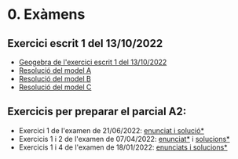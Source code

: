# 0. Exàmens

## Exercici escrit 1 del 13/10/2022

* [Geogebra de l'exercici escrit 1 del 13/10/2022](https://www.geogebra.org/classic/bzbj8dkd)
* [Resolució del model A](./1_exercici_escrit_1/model_a.jpg)
* [Resolució del model B](./1_exercici_escrit_1/model_b.jpg)
* [Resolució del model C](./1_exercici_escrit_1/model_c.jpg)

## Exercicis per preparar el parcial A2:

* Exercici 1 de l'examen de 21/06/2022: [enunciat i solució*](https://upcommons.upc.edu/bitstream/handle/2117/370602/FOMA_A3-A4-SoluciO.pdf)
* Exercicis 1 i 2 de l'examen de 07/04/2022: [enunciat*](https://upcommons.upc.edu/bitstream/handle/2117/366793/A2%20parcial%20FOMA.pdf) i [solucions*](https://upcommons.upc.edu/bitstream/handle/2117/366793/Solucio_A2.pdf)
* Exercicis 1 i 4 de l'examen de 18/01/2022: [enunciats i solucions*](https://upcommons.upc.edu/bitstream/handle/2117/361756/A3iA4ambsolucio.pdf)

